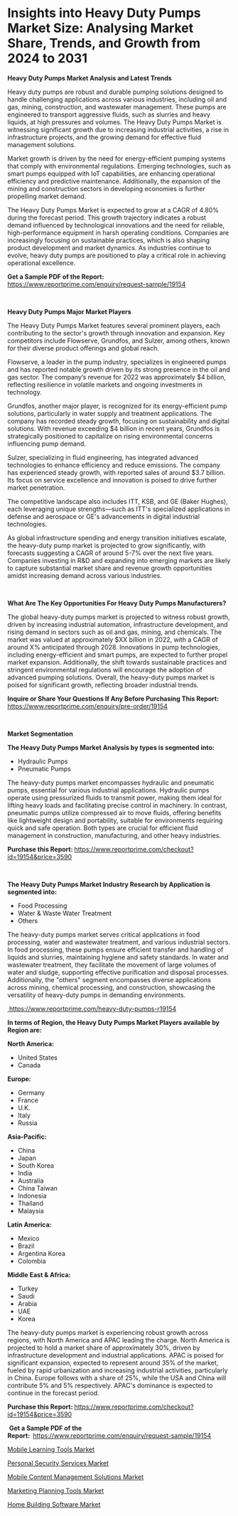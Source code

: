 <p><h1>Insights into Heavy Duty Pumps Market Size: Analysing Market Share, Trends, and Growth from 2024 to 2031</h1></p><p><strong>Heavy Duty Pumps Market Analysis and Latest Trends</strong></p>
<p><p>Heavy duty pumps are robust and durable pumping solutions designed to handle challenging applications across various industries, including oil and gas, mining, construction, and wastewater management. These pumps are engineered to transport aggressive fluids, such as slurries and heavy liquids, at high pressures and volumes. The Heavy Duty Pumps Market is witnessing significant growth due to increasing industrial activities, a rise in infrastructure projects, and the growing demand for effective fluid management solutions.</p><p>Market growth is driven by the need for energy-efficient pumping systems that comply with environmental regulations. Emerging technologies, such as smart pumps equipped with IoT capabilities, are enhancing operational efficiency and predictive maintenance. Additionally, the expansion of the mining and construction sectors in developing economies is further propelling market demand.</p><p>The Heavy Duty Pumps Market is expected to grow at a CAGR of 4.80% during the forecast period. This growth trajectory indicates a robust demand influenced by technological innovations and the need for reliable, high-performance equipment in harsh operating conditions. Companies are increasingly focusing on sustainable practices, which is also shaping product development and market dynamics. As industries continue to evolve, heavy duty pumps are positioned to play a critical role in achieving operational excellence.</p></p>
<p><strong>Get a Sample PDF of the Report:&nbsp;</strong> <a href="https://www.reportprime.com/enquiry/request-sample/19154?utm_campaign=1833&utm_medium=2&utm_source=Github&utm_content=ia&utm_term=22112024&utm_id=heavy-duty-pumps">https://www.reportprime.com/enquiry/request-sample/19154</a></p>
<p>&nbsp;</p>
<p><strong>Heavy Duty Pumps Major Market Players</strong></p>
<p><p>The Heavy Duty Pumps Market features several prominent players, each contributing to the sector's growth through innovation and expansion. Key competitors include Flowserve, Grundfos, and Sulzer, among others, known for their diverse product offerings and global reach.</p><p>Flowserve, a leader in the pump industry, specializes in engineered pumps and has reported notable growth driven by its strong presence in the oil and gas sector. The company’s revenue for 2022 was approximately $4 billion, reflecting resilience in volatile markets and ongoing investments in technology.</p><p>Grundfos, another major player, is recognized for its energy-efficient pump solutions, particularly in water supply and treatment applications. The company has recorded steady growth, focusing on sustainability and digital solutions. With revenue exceeding $4 billion in recent years, Grundfos is strategically positioned to capitalize on rising environmental concerns influencing pump demand.</p><p>Sulzer, specializing in fluid engineering, has integrated advanced technologies to enhance efficiency and reduce emissions. The company has experienced steady growth, with reported sales of around $3.7 billion. Its focus on service excellence and innovation is poised to drive further market penetration.</p><p>The competitive landscape also includes ITT, KSB, and GE (Baker Hughes), each leveraging unique strengths—such as ITT's specialized applications in defense and aerospace or GE's advancements in digital industrial technologies.</p><p>As global infrastructure spending and energy transition initiatives escalate, the heavy-duty pump market is projected to grow significantly, with forecasts suggesting a CAGR of around 5-7% over the next five years. Companies investing in R&D and expanding into emerging markets are likely to capture substantial market share and revenue growth opportunities amidst increasing demand across various industries.</p></p>
<p>&nbsp;</p>
<p><strong>What Are The Key Opportunities For Heavy Duty Pumps Manufacturers?</strong></p>
<p><p>The global heavy-duty pumps market is projected to witness robust growth, driven by increasing industrial automation, infrastructure development, and rising demand in sectors such as oil and gas, mining, and chemicals. The market was valued at approximately $XX billion in 2022, with a CAGR of around X% anticipated through 2028. Innovations in pump technologies, including energy-efficient and smart pumps, are expected to further propel market expansion. Additionally, the shift towards sustainable practices and stringent environmental regulations will encourage the adoption of advanced pumping solutions. Overall, the heavy-duty pumps market is poised for significant growth, reflecting broader industrial trends.</p></p>
<p><strong>Inquire or Share Your Questions If Any Before Purchasing This Report:</strong> <a href="https://www.reportprime.com/enquiry/pre-order/19154?utm_campaign=1833&utm_medium=2&utm_source=Github&utm_content=ia&utm_term=22112024&utm_id=heavy-duty-pumps">https://www.reportprime.com/enquiry/pre-order/19154</a></p>
<p>&nbsp;</p>
<p><strong>Market Segmentation</strong></p>
<p><strong>The Heavy Duty Pumps Market Analysis by types is segmented into:</strong></p>
<p><ul><li>Hydraulic Pumps</li><li>Pneumatic Pumps</li></ul></p>
<p><p>The heavy-duty pumps market encompasses hydraulic and pneumatic pumps, essential for various industrial applications. Hydraulic pumps operate using pressurized fluids to transmit power, making them ideal for lifting heavy loads and facilitating precise control in machinery. In contrast, pneumatic pumps utilize compressed air to move fluids, offering benefits like lightweight design and portability, suitable for environments requiring quick and safe operation. Both types are crucial for efficient fluid management in construction, manufacturing, and other heavy industries.</p></p>
<p><strong>Purchase this Report:&nbsp;</strong><a href="https://www.reportprime.com/checkout?id=19154&price=3590&utm_campaign=1833&utm_medium=2&utm_source=Github&utm_content=ia&utm_term=22112024&utm_id=heavy-duty-pumps">https://www.reportprime.com/checkout?id=19154&price=3590</a></p>
<p>&nbsp;</p>
<p><strong>The Heavy Duty Pumps Market Industry Research by Application is segmented into:</strong></p>
<p><ul><li>Food Processing</li><li>Water & Waste Water Treatment</li><li>Others</li></ul></p>
<p><p>The heavy-duty pumps market serves critical applications in food processing, water and wastewater treatment, and various industrial sectors. In food processing, these pumps ensure efficient transfer and handling of liquids and slurries, maintaining hygiene and safety standards. In water and wastewater treatment, they facilitate the movement of large volumes of water and sludge, supporting effective purification and disposal processes. Additionally, the "others" segment encompasses diverse applications across mining, chemical processing, and construction, showcasing the versatility of heavy-duty pumps in demanding environments.</p></p>
<p><a href="https://www.reportprime.com/heavy-duty-pumps-r19154?utm_campaign=1833&utm_medium=2&utm_source=Github&utm_content=ia&utm_term=22112024&utm_id=heavy-duty-pumps">&nbsp;https://www.reportprime.com/heavy-duty-pumps-r19154</a></p>
<p><strong>In terms of Region, the Heavy Duty Pumps Market Players available by Region are:</strong></p>
<p>
    <p> <strong> North America: </strong>
        <ul>
            <li>United States</li>
            <li>Canada</li>
        </ul>
        </p> 
    <p> <strong> Europe: </strong>
        <ul>
            <li>Germany</li>
            <li>France</li>
            <li>U.K.</li>
            <li>Italy</li>
            <li>Russia</li>
        </ul>
        </p> 
    <p> <strong> Asia-Pacific: </strong>
        <ul>
            <li>China</li>
            <li>Japan</li>
            <li>South Korea</li>
            <li>India</li>
            <li>Australia</li>
            <li>China Taiwan</li>
            <li>Indonesia</li>
            <li>Thailand</li>
            <li>Malaysia</li>
        </ul>
        </p> 
    <p> <strong> Latin America: </strong>
        <ul>
            <li>Mexico</li>
            <li>Brazil</li>
            <li>Argentina Korea</li>
            <li>Colombia</li>
        </ul>
        </p> 
    <p> <strong> Middle East & Africa: </strong>
        <ul>
            <li>Turkey</li>
            <li>Saudi</li>
            <li>Arabia</li>
            <li>UAE</li>
            <li>Korea</li>
        </ul>
    </p>
    </p>
<p><p>The heavy-duty pumps market is experiencing robust growth across regions, with North America and APAC leading the charge. North America is projected to hold a market share of approximately 30%, driven by infrastructure development and industrial applications. APAC is poised for significant expansion, expected to represent around 35% of the market, fueled by rapid urbanization and increasing industrial activities, particularly in China. Europe follows with a share of 25%, while the USA and China will contribute 5% and 5% respectively. APAC's dominance is expected to continue in the forecast period.</p></p>
<p><strong>Purchase this Report: </strong><a href="https://www.reportprime.com/checkout?id=19154&price=3590&utm_campaign=1833&utm_medium=2&utm_source=Github&utm_content=ia&utm_term=22112024&utm_id=heavy-duty-pumps">https://www.reportprime.com/checkout?id=19154&price=3590</a></p>
<p>&nbsp;<strong>Get a Sample PDF of the Report:&nbsp;&nbsp;</strong><a href="https://www.reportprime.com/enquiry/request-sample/19154?utm_campaign=1833&utm_medium=2&utm_source=Github&utm_content=ia&utm_term=22112024&utm_id=heavy-duty-pumps">https://www.reportprime.com/enquiry/request-sample/19154</a></p>
<p><strong></strong></p>
<p><p><a href="https://www.linkedin.com/pulse/mobile-learning-tools-market-report-anticipated-cagr-136-8wtpe?utm_campaign=1833&utm_medium=2&utm_source=Github&utm_content=ia&utm_term=22112024&utm_id=heavy-duty-pumps">Mobile Learning Tools Market</a></p><p><a href="https://issuu.com/reportprime-2/docs/personal-security-services-market-s_c93ea133c9add7?utm_campaign=1833&utm_medium=2&utm_source=Github&utm_content=ia&utm_term=22112024&utm_id=heavy-duty-pumps">Personal Security Services Market</a></p><p><a href="https://www.linkedin.com/pulse/mobile-content-management-solutions-market-overview-industry-vyghe?utm_campaign=1833&utm_medium=2&utm_source=Github&utm_content=ia&utm_term=22112024&utm_id=heavy-duty-pumps">Mobile Content Management Solutions Market</a></p><p><a href="https://www.linkedin.com/pulse/market-report-years-2024-2031-113-cagrshowing-significant-0rfqe?utm_campaign=1833&utm_medium=2&utm_source=Github&utm_content=ia&utm_term=22112024&utm_id=heavy-duty-pumps">Marketing Planning Tools Market</a></p><p><a href="https://issuu.com/reportprime-2/docs/home-building-software-market-size-_2e1c2281b23057?utm_campaign=1833&utm_medium=2&utm_source=Github&utm_content=ia&utm_term=22112024&utm_id=heavy-duty-pumps">Home Building Software Market</a></p></p>